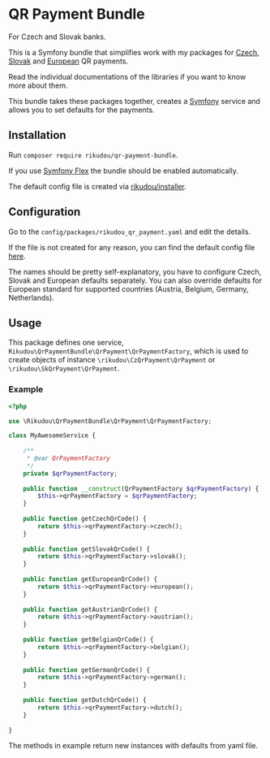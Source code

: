 # QR Payment Bundle

For Czech and Slovak banks.

This is a Symfony bundle that simplifies work with
my packages for [Czech](https://github.com/RikudouSage/QrPaymentCZ), 
[Slovak](https://github.com/RikudouSage/QrPaymentSK)
and [European](https://github.com/RikudouSage/QrPaymentEU) QR payments.

Read the individual documentations of the libraries if you want to know more about them.

This bundle takes these packages together, creates a [Symfony](https://symfony.com/)
service and allows you to set defaults for the payments.

## Installation

Run `composer require rikudou/qr-payment-bundle`.

If you use [Symfony Flex](https://github.com/symfony/flex)
the bundle should be enabled automatically.

The default config file is created
via [rikudou/installer](https://github.com/RikudouSage/RikudouInstaller).

## Configuration

Go to the `config/packages/rikudou_qr_payment.yaml` and edit the details.

If the file is not created for any reason, you can find the default config file
[here](.installer/symfony/files/config/packages/rikudou_qr_payment.yaml).

The names should be pretty self-explanatory, you have to configure Czech, Slovak
and European defaults separately. You can also override defaults for European
standard for supported countries (Austria, Belgium, Germany, Netherlands).

## Usage

This package defines one service, `Rikudou\QrPaymentBundle\QrPayment\QrPaymentFactory`,
which is used to create objects of instance `\rikudou\CzQrPayment\QrPayment` or
`\rikudou\SkQrPayment\QrPayment`.

### Example

```php
<?php

use \Rikudou\QrPaymentBundle\QrPayment\QrPaymentFactory;

class MyAwesomeService {
    
    /**
     * @var QrPaymentFactory 
     */
    private $qrPaymentFactory;
    
    public function __construct(QrPaymentFactory $qrPaymentFactory) {
        $this->qrPaymentFactory = $qrPaymentFactory;
    }
    
    public function getCzechQrCode() {
        return $this->qrPaymentFactory->czech();
    }
    
    public function getSlovakQrCode() {
        return $this->qrPaymentFactory->slovak();
    }
    
    public function getEuropeanQrCode() {
        return $this->qrPaymentFactory->european();
    }
    
    public function getAustrianQrCode() {
        return $this->qrPaymentFactory->austrian();
    }
    
    public function getBelgianQrCode() {
        return $this->qrPaymentFactory->belgian();
    }
    
    public function getGermanQrCode() {
        return $this->qrPaymentFactory->german();
    }
    
    public function getDutchQrCode() {
        return $this->qrPaymentFactory->dutch();
    }
    
}
```

The methods in example return new instances with defaults from yaml file.
